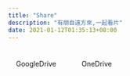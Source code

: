 ```yaml
---
title: "Share"
description: "有朋自遠方來,一起看片"
date: 2021-01-12T01:35:13+08:00
---
```


<a href="https://gd.borber.workers.dev/" class="ftag" target="_blank">GoogleDrive</a> <a href="https://od.borber.workers.dev/" class="ftag" target="_blank">OneDrive</a> 







<style>
.ftag {
    display: inline-block;
    font-size: 14px;
    padding: 8px 16px;
    border-radius: 16px;
    background: var(--color-contrast-high);
    color: var(--color-bg);
    margin: 16px 16px 16px 0;
    text-decoration: none;
    transition: all 0.3s;
}
.ftag:hover {
    transform: translateY(-3px);
}
</style>